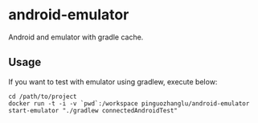android-emulator
================

Android and emulator with gradle cache.

## Usage

If you want to test with emulator using gradlew, execute below:

    cd /path/to/project
    docker run -t -i -v `pwd`:/workspace pinguozhanglu/android-emulator start-emulator "./gradlew connectedAndroidTest"

